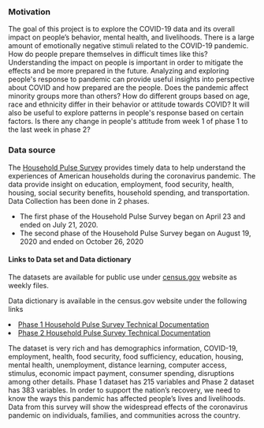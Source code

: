 <h3> Motivation </h3> 

<p>The goal of this project is to explore the COVID-19 data and its overall impact on people’s behavior, mental health, and livelihoods. There is a large amount of emotionally negative stimuli related to the COVID-19 pandemic. How do people prepare themselves in difficult times like this? Understanding the impact on people is important in order to mitigate the effects and be more prepared in the future. Analyzing and exploring people's response to pandemic can provide useful insights into perspective about COVID and how prepared are the people. Does the pandemic affect minority groups more than others?  How do different groups based on age, race and ethnicity differ in their behavior or attitude towards COVID? It will also be useful to explore patterns in people's response based on certain factors. Is there any change in people's attitude from week 1 of phase 1 to the last week in phase 2?</p>

<h3>Data source</h3>
<p>The <a href='https://www2.census.gov/programs-surveys/demo/technical-documentation/hhp/2020_HPS_Background.pdf'>Household Pulse Survey</a> provides timely data to help understand the experiences of American households during the coronavirus pandemic. The data provide insight on education, employment, food security, health, housing, social security benefits, household spending, and transportation. Data Collection has been done in 2 phases.</p>
<ul><li>The first phase of the Household Pulse Survey began on April 23 and ended on July 21, 2020.</li>
<li>The second phase of the Household Pulse Survey began on August 19, 2020 and ended on October 26, 2020 </li></ul></p>

<h4> Links to Data set and Data dictionary</h4>
<p>The datasets are available for public use under <a href='https://www.census.gov/programs-surveys/household-pulse-survey/datasets.html'>census.gov</a> website as weekly files. 

<p>Data dictionary is available in the census.gov website under the following links
<li><a href='https://www.census.gov/programs-surveys/household-pulse-survey/technical-documentation.html#phase1'>Phase 1 Household Pulse Survey Technical Documentation</a></li>
<li><a href='https://www.census.gov/programs-surveys/household-pulse-survey/technical-documentation.html#phasePhase2'>Phase 2 Household Pulse Survey Technical Documentation</a></li></p>

<p>The dataset is very rich and has demographics information, COVID-19, employment, health, food security, food sufficiency, education, housing, mental health, unemployment, distance learning, computer access, stimulus, economic impact payment, consumer spending, disruptions among other details. Phase 1 dataset has 215 variables and Phase 2 dataset has 383 variables. In order to support the nation’s recovery, we need to know the ways this pandemic has affected people’s lives and livelihoods. Data from this survey will show the widespread effects of the coronavirus pandemic on individuals, families, and communities across the country.</p>
